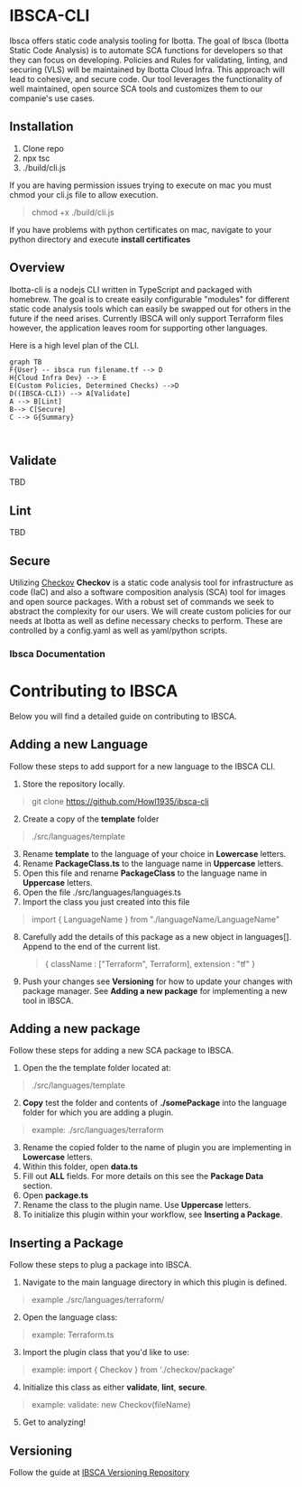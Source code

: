 # IBSCA-CLI

Ibsca offers static code analysis tooling for Ibotta. The goal of Ibsca (Ibotta Static Code Analysis) is to automate SCA functions for developers so that they can focus on developing. Policies and Rules for validating, linting, and securing (VLS) will be maintained by Ibotta Cloud Infra. This approach will lead to cohesive, and secure code. Our tool leverages the functionality of  well maintained, open source SCA tools and customizes them to our companie's use cases.


## Installation

1. Clone repo
2. npx tsc
3. ./build/cli.js

If you are having permission issues trying to execute on mac you must chmod your cli.js file to allow execution.

> chmod +x ./build/cli.js

If you have problems with python certificates on mac, navigate to your python directory and execute **install certificates**

## Overview

Ibotta-cli is a nodejs CLI written in TypeScript and packaged with homebrew.  The goal is to create easily configurable "modules" for different static code analysis tools which can easily be swapped out for others in the future if the need arises.  Currently IBSCA will only support Terraform files however, the application leaves room for supporting other languages.

Here is a high level plan of the CLI.

```mermaid
graph TB
F{User} -- ibsca run filename.tf --> D
H{Cloud Infra Dev} --> E
E(Custom Policies, Determined Checks) -->D
D((IBSCA-CLI)) --> A[Validate]
A --> B[Lint]
B--> C[Secure]
C --> G{Summary}



```

## Validate

TBD

## Lint

TBD

## Secure

Utilizing [Checkov](https://www.checkov.io)
**Checkov** is a static code analysis tool for infrastructure as code (IaC) and also a software composition analysis (SCA) tool for images and open source packages.
With a robust set of commands we seek to abstract the complexity for our users. We will create custom policies for our needs at Ibotta as well as define necessary checks to perform. These are controlled by a config.yaml as well as yaml/python scripts.

### Ibsca Documentation
# Contributing to IBSCA

Below you will find a detailed guide on contributing to IBSCA.

## Adding a new Language

Follow these steps to add support for a new language to the IBSCA CLI.

 1. Store the repository locally.
 > git clone https://github.com/Howl1935/ibsca-cli
 2. Create a copy of the **template** folder 

> ./src/languages/template

 3. Rename **template** to the language of your choice in **Lowercase** letters.
 4. Rename **PackageClass.ts** to the language name in **Uppercase** letters.
 5. Open this file and rename **PackageClass** to the language name in **Uppercase** letters.
 6. Open the file ./src/languages/languages.ts
 7. Import the class you just created into this file
> import { LanguageName } from "./languageName/LanguageName"

 8. Carefully add the details of this package as a new object in languages[].  Append to the end of the current list.

     > {
     > className : ["Terraform", Terraform],
     > extension : "tf"
     > }

 9. Push your changes see **Versioning** for how to update your changes with package manager.  See **Adding a new package** for implementing a new tool in IBSCA.


## Adding a new package

Follow these steps for adding a new SCA package to IBSCA.
1. Open the the template folder located at: 
>  ./src/languages/template
2. **Copy** test the folder and contents of **./somePackage** into the language folder for which you are adding a plugin.
> example: ./src/languages/terraform
3. Rename the copied folder to the name of plugin you are implementing in **Lowercase** letters.
4. Within this folder, open **data.ts**
5. Fill out **ALL** fields.  For more details on this see the **Package Data** section.
6. Open **package.ts**
7. Rename the class to the plugin name.  Use **Uppercase** letters.
8. To initialize this plugin within your workflow, see **Inserting a Package**.


## Inserting a Package

Follow these steps to plug a package into IBSCA.
1. Navigate to the main language directory in which this plugin is defined.  
> example ./src/languages/terraform/
2. Open the language class:
> example: Terraform.ts
3. Import the plugin class that you'd like to use:
> example: import { Checkov } from './checkov/package'
4. Initialize this class as either **validate**, **lint**, **secure**.
> example: validate: new Checkov(fileName)
5. Get to analyzing!

## Versioning

Follow the guide at [IBSCA Versioning Repository](https://github.com/Howl1935/homebrew-ibsca)

